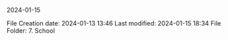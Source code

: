 2024-01-15

File Creation date: 2024-01-13 13:46
Last modified: 2024-01-15 18:34
File Folder: 7. School

